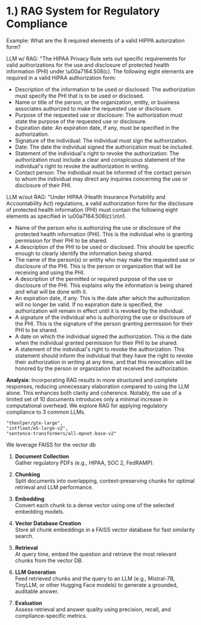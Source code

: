 # 1.) RAG System for Regulatory Compliance 

Example: What are the 8 required elements of a valid HIPPA autorization form?

LLM w/ RAG:  "The HIPAA Privacy Rule sets out specific requirements for valid authorizations for the use and disclosure of protected health information (PHI) under \u00a7164.508(c). The following eight elements are required in a valid HIPAA authorization form:
- Description of the information to be used or disclosed: The authorization must specify the PHI that is to be used or disclosed.
- Name or title of the person, or the organization, entity, or business associates authorized to make the requested use or disclosure.
- Purpose of the requested use or disclosure: The authorization must state the purpose of the requested use or disclosure.
- Expiration date: An expiration date, if any, must be specified in the authorization.
- Signature of the individual: The individual must sign the authorization.
- Date: The date the individual signed the authorization must be included.
- Statement of the individual's right to revoke the authorization: The authorization must include a clear and conspicuous statement of the individual's right to revoke the authorization in writing.
- Contact person: The individual must be informed of the contact person to whom the individual may direct any inquiries concerning the use or disclosure of their PHI.


LLM w/out RAG: "Under HIPAA (Health Insurance Portability and Accountability Act) regulations, a valid authorization form for the disclosure of protected health information (PHI) must contain the following eight elements as specified in \u00a7164.508(c):\n\n1.
- Name of the person who is authorizing the use or disclosure of the protected health information (PHI). This is the individual who is granting permission for their PHI to be shared.
- A description of the PHI to be used or disclosed. This should be specific enough to clearly identify the information being shared.
- The name of the person(s) or entity who may make the requested use or disclosure of the PHI. This is the person or organization that will be receiving and using the PHI.
- A description of the permitted or required purpose of the use or disclosure of the PHI. This explains why the information is being shared and what will be done with it.
- An expiration date, if any. This is the date after which the authorization will no longer be valid. If no expiration date is specified, the authorization will remain in effect until it is revoked by the individual.
- A signature of the individual who is authorizing the use or disclosure of the PHI. This is the signature of the person granting permission for their PHI to be shared.
- A date on which the individual signed the authorization. This is the date when the individual granted permission for their PHI to be shared.
- A statement of the individual's right to revoke the authorization. This statement should inform the individual that they have the right to revoke their authorization in writing at any time, and that this revocation will be honored by the person or organization that received the authorization.

**Analysis**: Incorporating RAG results in more structured and complete responses, reducing unnecessary elaboration compared to using the LLM alone. This enhances both clarity and coherence. Notably, the use of a limited set of 10 documents introduces only a minimal increase in computational overhead.
We explore RAG for applying regulatory compliance to 3 common LLMs. 

    "thenlper/gte-large",
    "intfloat/e5-large-v2",
    "sentence-transformers/all-mpnet-base-v2"

We leverage FAISS for the vector db

1. **Document Collection**  
   Gather regulatory PDFs (e.g., HIPAA, SOC 2, FedRAMP).

2. **Chunking**  
   Split documents into overlapping, context-preserving chunks for optimal retrieval and LLM performance.

3. **Embedding**  
   Convert each chunk to a dense vector using one of the selected embedding models.

4. **Vector Database Creation**  
   Store all chunk embeddings in a FAISS vector database for fast similarity search.

5. **Retrieval**  
   At query time, embed the question and retrieve the most relevant chunks from the vector DB.

6. **LLM Generation**  
   Feed retrieved chunks and the query to an LLM (e.g., Mistral-7B, TinyLLM, or other Hugging Face models) to generate a grounded, auditable answer.

7. **Evaluation**  
   Assess retrieval and answer quality using precision, recall, and compliance-specific metrics.


